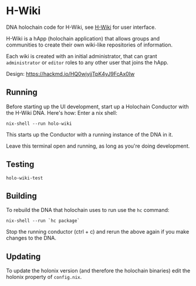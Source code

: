 # H-Wiki

DNA holochain code for H-Wiki, see [H-Wiki](https://github.com/eyss/h-wiki-front) for user interface.

H-Wiki is a hApp (holochain application) that allows groups and communities to create their own wiki-like repositories of information.

Each wiki is created with an initial administrator, that can grant `administrator` or `editor` roles to any other user that joins the hApp.

Design: https://hackmd.io/HQ0wjyjjTpK4yJ9FcAx0Iw

## Running

Before starting up the UI development, start up a Holochain Conductor with the H-Wiki DNA. Here's how:
Enter a nix shell:
```
nix-shell --run holo-wiki
```

This starts up the Conductor with a running instance of the DNA in it.

Leave this terminal open and running, as long as you're doing development.

## Testing
```
holo-wiki-test
```
## Building

To rebuild the DNA that holochain uses to run use the `hc` command:

```
nix-shell --run `hc package`
```

Stop the running conductor (ctrl + c) and rerun the above again if you make changes to the DNA.

## Updating

To update the holonix version (and therefore the holochain binaries) edit the holonix property of `config.nix`.

